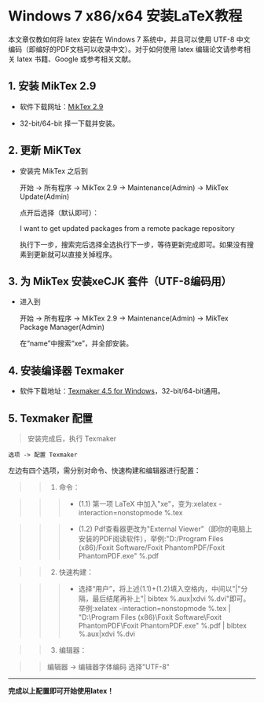 # Windows 7 x86/x64 安装LaTeX教程
本文章仅教如何将 latex 安装在 Windows 7 系统中，并且可以使用 UTF-8 中文编码（即编好的PDF文档可以收录中文）。对于如何使用 latex 编辑论文请参考相关 latex 书籍、Google 或参考相关文献。

## 1. 安装 MikTex 2.9
* 软件下载网址：[MikTex 2.9](http://miktex.org/download)
* 32-bit/64-bit 择一下载并安装。

## 2. 更新 MiKTex
* 安装完 MikTex 之后到
    开始 -> 所有程序 -> MikTex 2.9 -> Maintenance(Admin) -> MikTex Update(Admin)  点开后选择（默认即可）：
	I want to get updated packages from a remote package repository
  执行下一步，搜索完后选择全选执行下一步，等待更新完成即可。如果没有搜素到更新就可以直接关掉程序。
  
## 3. 为 MikTex 安装xeCJK 套件（UTF-8编码用）
* 进入到

	开始 -> 所有程序 -> MikTex 2.9 -> Maintenance(Admin)   -> MikTex Package Manager(Admin)
  在“name”中搜索“xe”，并全部安装。
  
## 4. 安装编译器 Texmaker
* 软件下载地址：[Texmaker 4.5 for Windows](http://www.xm1math.net/texmaker/download.html)，32-bit/64-bit通用。

## 5. Texmaker 配置
> 安装完成后，执行 Texmaker
	选项 -> 配置 Texmaker
 左边有四个选项，需分别对命令、快速构建和编辑器进行配置：
> > 1. 命令：
> > > * (1.1) 第一项 LaTeX 中加入"xe"，变为:xelatex -interaction=nonstopmode %.tex
> > > * (1.2) Pdf查看器更改为"External Viewer"（即你的电脑上安装的PDF阅读软件），举例:"D:/Program Files (x86)/Foxit Software/Foxit PhantomPDF/Foxit PhantomPDF.exe" %.pdf
> > 2. 快速构建：
> > > * 选择“用户”，将上述(1.1)+(1.2)填入空格内，中间以"|"分隔，最后结尾再补上"| bibtex %.aux|xdvi %.dvi"即可。举例:xelatex -interaction=nonstopmode %.tex | "D:\Program Files (x86)\Foxit Software\Foxit PhantomPDF\Foxit PhantomPDF.exe" %.pdf | bibtex %.aux|xdvi %.dvi
> > 3. 编辑器：
> > 编辑器 -> 编辑器字体编码 选择"UTF-8"

----
**完成以上配置即可开始使用latex！**